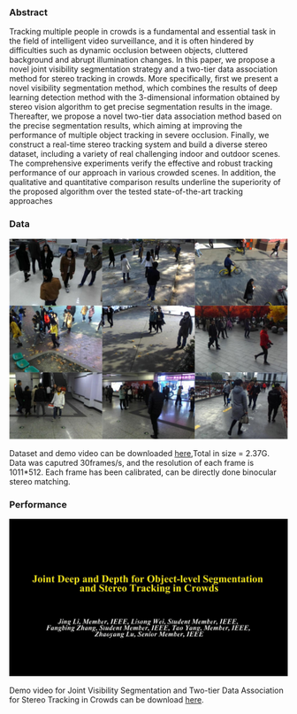### Abstract

Tracking multiple people in crowds is a fundamental and essential task in the field of intelligent video surveillance, and it is often
hindered by difficulties such as dynamic occlusion between objects, cluttered background and abrupt illumination changes. In this 
paper, we propose a novel joint visibility segmentation strategy and a two-tier data association method for stereo tracking in crowds. 
More specifically, first we present a novel visibility segmentation method, which combines the results of deep learning detection method
with the 3-dimensional information obtained by stereo vision algorithm to get precise segmentation results in the image. Thereafter, 
we propose a novel two-tier data association method based on the precise segmentation results, which aiming at improving the performance
of multiple object tracking in severe occlusion. Finally, we construct a real-time stereo tracking system and build a diverse stereo
dataset, including a variety of real challenging indoor and outdoor scenes. The comprehensive experiments verify the effective and 
robust tracking performance of our approach in various crowded scenes. In addition, the qualitative and quantitative comparison results
underline the superiority of the proposed algorithm over the tested state-of-the-art tracking approaches

### Data

![Image](dataset.png)

Dataset and demo video can be downloaded [here](https://pan.baidu.com/s/1kWqemhx),Total in size = 2.37G. Data was caputred 30frames/s, 
and the resolution of each frame is 1011*512. Each frame has been calibrated, can be directly done binocular stereo matching.


### Performance

![Image](demo.png)

Demo video for Joint Visibility Segmentation and Two-tier Data Association for Stereo Tracking in Crowds can be download [here](https://pan.baidu.com/s/1kWqemhx).
